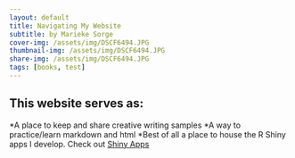 ```yaml
---
layout: default
title: Navigating My Website
subtitle: by Marieke Sorge
cover-img: /assets/img/DSCF6494.JPG
thumbnail-img: /assets/img/DSCF6494.JPG
share-img: /assets/img/DSCF6494.JPG
tags: [books, test]
---
```

 
 ## This website serves as:  
*A place to keep and share creative writing samples
*A way to practice/learn markdown and html
*Best of all a place to house the R Shiny apps I develop. Check out [Shiny Apps]("https://mariekesorge.github.io/Shinyapps/")
